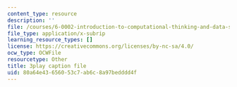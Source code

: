 ```yaml
---
content_type: resource
description: ''
file: /courses/6-0002-introduction-to-computational-thinking-and-data-science-fall-2016/80a64e43656053c7ab6c8a97bedddd4f_rUxP7TM8-wo.vtt
file_type: application/x-subrip
learning_resource_types: []
license: https://creativecommons.org/licenses/by-nc-sa/4.0/
ocw_type: OCWFile
resourcetype: Other
title: 3play caption file
uid: 80a64e43-6560-53c7-ab6c-8a97bedddd4f
---
```

